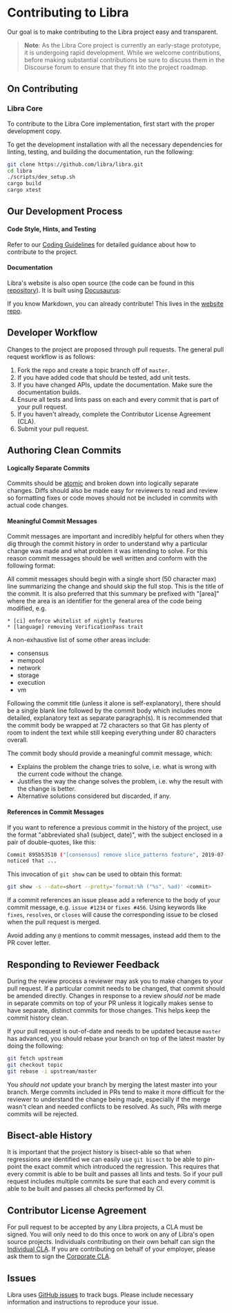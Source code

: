# Contributing to Libra

Our goal is to make contributing to the Libra project easy and transparent.

> **Note**: As the Libra Core project is currently an early-stage prototype, it
> is undergoing rapid development. While we welcome contributions, before
> making substantial contributions be sure to discuss them in the Discourse
> forum to ensure that they fit into the project roadmap.

## On Contributing

### Libra Core

To contribute to the Libra Core implementation, first start with the proper
development copy.

To get the development installation with all the necessary dependencies for
linting, testing, and building the documentation, run the following:
```bash
git clone https://github.com/libra/libra.git
cd libra
./scripts/dev_setup.sh
cargo build
cargo xtest
```

## Our Development Process

#### Code Style, Hints, and Testing

Refer to our [Coding
Guidelines](https://developers.libra.org/docs/community/coding-guidelines) for
detailed guidance about how to contribute to the project.

#### Documentation

Libra's website is also open source (the code can be found in this
[repository](https://github.com/libra/website/)).  It is built using
[Docusaurus](https://docusaurus.io/):

If you know Markdown, you can already contribute! This lives in the [website
repo](https://github.com/libra/website).

## Developer Workflow

Changes to the project are proposed through pull requests. The general pull
request workflow is as follows:

1. Fork the repo and create a topic branch off of `master`.
2. If you have added code that should be tested, add unit tests.
3. If you have changed APIs, update the documentation. Make sure the
   documentation builds.
4. Ensure all tests and lints pass on each and every commit that is part of
   your pull request.
5. If you haven't already, complete the Contributor License Agreement (CLA).
6. Submit your pull request.

## Authoring Clean Commits

#### Logically Separate Commits

Commits should be
[atomic](https://en.wikipedia.org/wiki/Atomic_commit#Atomic_commit_convention)
and broken down into logically separate changes. Diffs should also be made easy
for reviewers to read and review so formatting fixes or code moves should not
be included in commits with actual code changes.

#### Meaningful Commit Messages

Commit messages are important and incredibly helpful for others when they dig
through the commit history in order to understand why a particular change
was made and what problem it was intending to solve. For this reason commit
messages should be well written and conform with the following format:

All commit messages should begin with a single short (50 character max) line
summarizing the change and should skip the full stop. This is the title of the
commit. It is also preferred that this summary be prefixed with "[area]" where
the area is an identifier for the general area of the code being modified, e.g.

```
* [ci] enforce whitelist of nightly features
* [language] removing VerificationPass trait
```

A non-exhaustive list of some other areas include:
* consensus
* mempool
* network
* storage
* execution
* vm

Following the commit title (unless it alone is self-explanatory), there should
be a single blank line followed by the commit body which includes more
detailed, explanatory text as separate paragraph(s). It is recommended that the
commit body be wrapped at 72 characters so that Git has plenty of room to
indent the text while still keeping everything under 80 characters overall.

The commit body should provide a meaningful commit message, which:
* Explains the problem the change tries to solve, i.e. what is wrong
  with the current code without the change.
* Justifies the way the change solves the problem, i.e. why the
  result with the change is better.
* Alternative solutions considered but discarded, if any.

#### References in Commit Messages

If you want to reference a previous commit in the history of the project, use
the format "abbreviated sha1 (subject, date)", with the subject enclosed in a
pair of double-quotes, like this:

```bash
Commit 895b53510 ("[consensus] remove slice_patterns feature", 2019-07-18)
noticed that ...
```

This invocation of `git show` can be used to obtain this format:

```bash
git show -s --date=short --pretty='format:%h ("%s", %ad)' <commit>
```

If a commit references an issue please add a reference to the body of your
commit message, e.g. `issue #1234` or `fixes #456`. Using keywords like
`fixes`, `resolves`, or `closes` will cause the corresponding issue to be
closed when the pull request is merged.

Avoid adding any `@` mentions to commit messages, instead add them to the PR
cover letter.

## Responding to Reviewer Feedback

During the review process a reviewer may ask you to make changes to your pull
request. If a particular commit needs to be changed, that commit should be
amended directly. Changes in response to a review *should not* be made in
separate commits on top of your PR unless it logically makes sense to have
separate, distinct commits for those changes. This helps keep the commit
history clean.

If your pull request is out-of-date and needs to be updated because `master`
has advanced, you should rebase your branch on top of the latest master by
doing the following:

```bash
git fetch upstream
git checkout topic
git rebase -i upstream/master
```

You *should not* update your branch by merging the latest master into your
branch. Merge commits included in PRs tend to make it more difficult for the
reviewer to understand the change being made, especially if the merge wasn't
clean and needed conflicts to be resolved. As such, PRs with merge commits will
be rejected.

## Bisect-able History

It is important that the project history is bisect-able so that when
regressions are identified we can easily use `git bisect` to be able to
pin-point the exact commit which introduced the regression. This requires that
every commit is able to be built and passes all lints and tests. So if your
pull request includes multiple commits be sure that each and every commit is
able to be built and passes all checks performed by CI.

## Contributor License Agreement

For pull request to be accepted by any Libra projects, a CLA must be signed.
You will only need to do this once to work on any of Libra's open source
projects. Individuals contributing on their own behalf can sign the [Individual
CLA](https://github.com/libra/libra/blob/master/contributing/individual-cla.pdf).
If you are contributing on behalf of your employer, please ask them to sign the
[Corporate
CLA](https://github.com/libra/libra/blob/master/contributing/corporate-cla.pdf).

## Issues

Libra uses [GitHub issues](https://github.com/libra/libra/issues) to track
bugs. Please include necessary information and instructions to reproduce your
issue.
